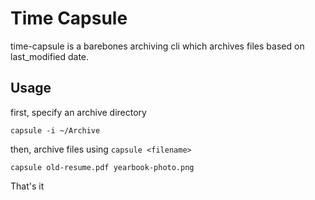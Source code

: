 # Time Capsule
time-capsule is a barebones archiving cli which archives files based on last_modified date.

## Usage
first, specify an archive directory
```
capsule -i ~/Archive
```
then, archive files using `capsule <filename>`
```
capsule old-resume.pdf yearbook-photo.png 
```

That's it
